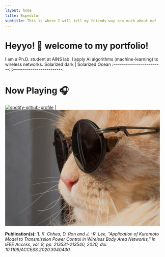 ```yaml
---
layout: home
title: Expeditor
subtitle: This is where I will tell my friends way too much about me!
---
```

# Heyyo! :wave: welcome to my portfolio!
I am a Ph.D. student at AINS lab. I apply AI algorithms (machine-learning) to wireless networks.
Solarized dark             |  Solarized Ocean
:-------------------------:|:-------------------------:
# Now Playing 🎧
[![spotify-github-profile](https://spotify-github-profile.vercel.app/api/view?uid=l0d5u4xvdcvavv2a2of81kx07&cover_image=true&theme=default)](https://github.com/kittinan/spotify-github-profile) | ![image](/assets/catglasses.jpg)

**Publication(s):**
**1.** *K. Chhea, D. Ron and J. -R. Lee, "Application of Kuramoto Model to Transmission Power Control in Wireless Body Area Networks," in IEEE Access, vol. 8, pp. 213531-213540, 2020, doi: 10.1109/ACCESS.2020.3040430.*

